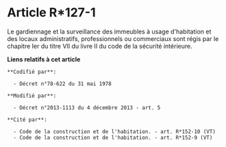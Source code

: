 # Article R*127-1

Le gardiennage et la surveillance des immeubles à usage d'habitation et des locaux administratifs, professionnels ou
commerciaux sont régis par le chapitre Ier du titre VII du livre II du code de la sécurité intérieure.

**Liens relatifs à cet article**

	**Codifié par**:

	  - Décret n°78-622 du 31 mai 1978

	**Modifié par**:

	  - Décret n°2013-1113 du 4 décembre 2013 - art. 5

	**Cité par**:

	  - Code de la construction et de l'habitation. - art. R*152-10 (VT)
	  - Code de la construction et de l'habitation. - art. R*152-9 (VT)
